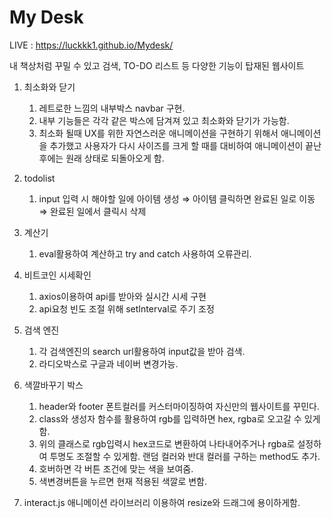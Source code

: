 # My Desk

LIVE : https://luckkk1.github.io/Mydesk/

내 책상처럼 꾸밀 수 있고 검색, TO-DO 리스트 등 다양한 기능이 탑재된 웹사이트

1. 최소화와 닫기
    1. 레트로한 느낌의 내부박스 navbar 구현.
    2. 내부 기능들은 각각 같은 박스에 담겨져 있고 최소화와 닫기가 가능함.
    3. 최소화 될때 UX를 위한 자연스러운 애니메이션을 구현하기 위해서 애니메이션을 추가했고 사용자가 다시 사이즈를 크게 할 때를 대비하여 애니메이션이 끝난 후에는 원래 상태로 되돌아오게 함. 
    
2. todolist
    1. input 입력 시 해야할 일에 아이템 생성 ⇒ 아이템 클릭하면 완료된 일로 이동 ⇒ 완료된 일에서 클릭시 삭제
    
3. 계산기
    1. eval활용하여 계산하고 try and catch 사용하여 오류관리.
    
4. 비트코인 시세확인
    1. axios이용하여 api를 받아와 실시간 시세 구현
    2. api요청 빈도 조절 위해 setInterval로 주기 조정
    
5. 검색 엔진
    1. 각 검색엔진의 search url활용하여 input값을 받아 검색.
    2. 라디오박스로 구글과 네이버 변경가능.
    
6. 색깔바꾸기 박스
    1. header와 footer 폰트컬러를 커스터마이징하여 자신만의 웹사이트를 꾸민다.
    2. class와 생성자 함수를 활용하여 rgb를 입력하면 hex, rgba로 오고갈 수 있게함.
    3. 위의 클래스로 rgb입력시 hex코드로 변환하여 나타내어주거나 rgba로 설정하여 투명도 조절할 수 있게함. 랜덤 컬러와 반대 컬러를 구하는 method도 추가.
    4. 호버하면 각 버튼 조건에 맞는 색을 보여줌.
    5. 색변경버튼을 누르면 현재 적용된 색깔로 변함.
    
6. interact.js 애니메이션 라이브러리 이용하여 resize와 드래그에 용이하게함.
